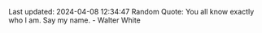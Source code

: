 Last updated: 2024-04-08 12:34:47
Random Quote: You all know exactly who I am. Say my name. - Walter White